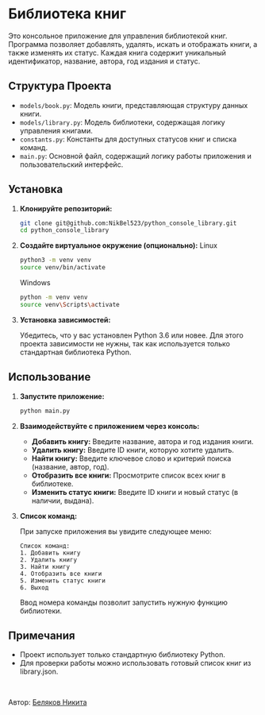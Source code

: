 # Библиотека книг

Это консольное приложение для управления библиотекой книг. 
Программа позволяет добавлять, удалять, искать и отображать книги, а также изменять их статус.
Каждая книга содержит уникальный идентификатор, название, автора, год издания и статус.

## Структура Проекта

- `models/book.py`: Модель книги, представляющая структуру данных книги.
- `models/library.py`: Модель библиотеки, содержащая логику управления книгами.
- `constants.py`: Константы для доступных статусов книг и списка команд.
- `main.py`: Основной файл, содержащий логику работы приложения и пользовательский интерфейс.

## Установка

1. **Клонируйте репозиторий:**

    ```bash
    git clone git@github.com:NikBel523/python_console_library.git
    cd python_console_library
    ```

2. **Создайте виртуальное окружение (опционально):**
   Linux
    ```bash
    python3 -m venv venv
    source venv/bin/activate
    ```
   Windows
    ```bash
    python -m venv venv
    source venv\Scripts\activate
    ```

3. **Установка зависимостей:**

    Убедитесь, что у вас установлен Python 3.6 или новее. Для этого проекта зависимости не нужны, так как используется только стандартная библиотека Python.

## Использование

1. **Запустите приложение:**

    ```bash
    python main.py
    ```

2. **Взаимодействуйте с приложением через консоль:**

    - **Добавить книгу:** Введите название, автора и год издания книги.
    - **Удалить книгу:** Введите ID книги, которую хотите удалить.
    - **Найти книгу:** Введите ключевое слово и критерий поиска (название, автор, год).
    - **Отобразить все книги:** Просмотрите список всех книг в библиотеке.
    - **Изменить статус книги:** Введите ID книги и новый статус (в наличии, выдана).

3. **Список команд:**

    При запуске приложения вы увидите следующее меню:

    ```
    Список команд:
    1. Добавить книгу
    2. Удалить книгу
    3. Найти книгу
    4. Отобразить все книги
    5. Изменить статус книги
    6. Выход
    ```
   
   Ввод номера команды позволит запустить нужную функцию библиотеки.

## Примечания

- Проект использует только стандартную библиотеку Python.
- Для проверки работы можно использовать готовый список книг из library.json.

<br>

Автор: [Беляков Никита](https://github.com/NikBel523)
